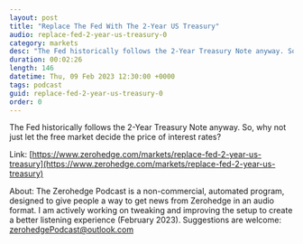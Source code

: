 ```yaml
---
layout: post
title: "Replace The Fed With The 2-Year US Treasury"
audio: replace-fed-2-year-us-treasury-0
category: markets
desc: "The Fed historically follows the 2-Year Treasury Note anyway. So, why not just let the free market decide the price of interest rates?"
duration: 00:02:26
length: 146
datetime: Thu, 09 Feb 2023 12:30:00 +0000
tags: podcast
guid: replace-fed-2-year-us-treasury-0
order: 0
---
```

The Fed historically follows the 2-Year Treasury Note anyway. So, why not just let the free market decide the price of interest rates?

Link: [https://www.zerohedge.com/markets/replace-fed-2-year-us-treasury](https://www.zerohedge.com/markets/replace-fed-2-year-us-treasury)

About: The Zerohedge Podcast is a non-commercial, automated program, designed to give people a way to get news from Zerohedge in an audio format.  I am actively working on tweaking and improving the setup to create a better listening experience (February 2023).  Suggestions are welcome: [zerohedgePodcast@outlook.com](mailto:zerohedgePodcast@outlook.com)